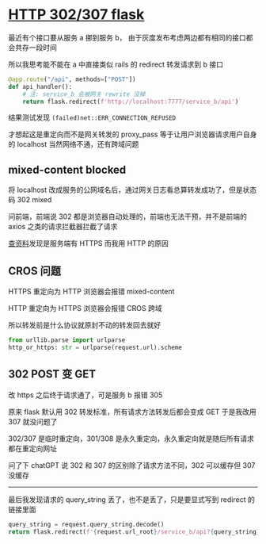 # [HTTP 302/307 flask](/2023/02/http_302_and_307_flask_redirect.md)

最近有个接口要从服务 a 挪到服务 b， 由于灰度发布考虑两边都有相同的接口都会共存一段时间

所以我思考能不能在 a 中直接类似 rails 的 redirect 转发请求到 b 接口

```python
@app.route("/api", methods=["POST"])
def api_handler():
    # 注: service_b 会被网关 rewrite 没掉
    return flask.redirect(f'http://localhost:7777/service_b/api')
```

结果测试发现 `(failed)net::ERR_CONNECTION_REFUSED`

才想起这是重定向而不是网关转发的 proxy_pass 等于让用户浏览器请求用户自身的 localhost 当然网络不通，还有跨域问题

## mixed-content blocked

将 localhost 改成服务的公网域名后，通过网关日志看总算转发成功了，但是状态码 302 mixed

问前端，前端说 302 都是浏览器自动处理的，前端也无法干预，并不是前端的 axios 之类的请求拦截器拦截了请求

[查资料](https://stackoverflow.com/a/33507729)发现是服务端有 HTTPS 而我用 HTTP 的原因

## CROS 问题

HTTPS 重定向为 HTTP  浏览器会报错 mixed-content

 HTTP 重定向为 HTTPS 浏览器会报错 CROS 跨域

所以转发前是什么协议就原封不动的转发回去就好

```python
from urllib.parse import urlparse
http_or_https: str = urlparse(request.url).scheme
```

## 302 POST 变 GET

改 https 之后终于请求通了，可是服务 b 报错 305

原来 flask 默认用 302 转发标准，所有请求方法转发后都会变成 GET 于是我改用 307 就没问题了

302/307 是临时重定向，301/308 是永久重定向，永久重定向就是随后所有请求都在重定向网址

问了下 chatGPT 说 302 和 307 的区别除了请求方法不同，302 可以缓存但 307 没缓存

---

最后我发现请求的 query_string 丢了，也不是丢了，只是要显式写到 redirect 的链接里面

```python
query_string = request.query_string.decode()
return flask.redirect(f'{request.url_root}/service_b/api?{query_string}', code=307)
```
